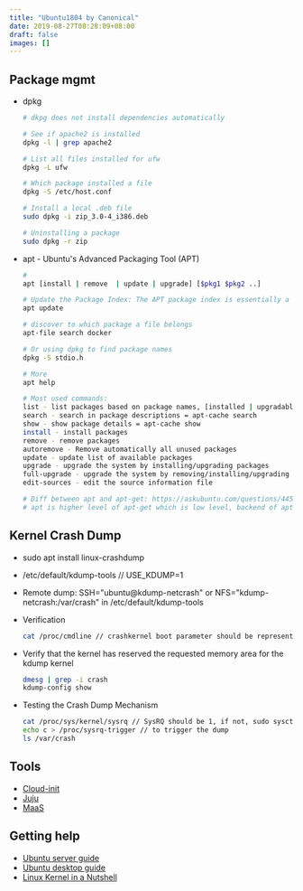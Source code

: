 ```yaml
---
title: "Ubuntu1804 by Canonical"
date: 2019-08-27T08:28:09+08:00
draft: false
images: []
---
```


## Package mgmt

- dpkg

  ``` Bash
  # dkpg does not install dependencies automatically

  # See if apache2 is installed
  dpkg -l | grep apache2

  # List all files installed for ufw
  dpkg -L ufw 

  # Which package installed a file
  dpkg -S /etc/host.conf 

  # Install a local .deb file
  sudo dpkg -i zip_3.0-4_i386.deb

  # Uninstalling a package
  sudo dpkg -r zip
  ```

- apt - Ubuntu's Advanced Packaging Tool (APT) 

  ``` Bash
  #
  apt [install | remove  | update | upgrade] [$pkg1 $pkg2 ..]

  # Update the Package Index: The APT package index is essentially a database of available packages from the repositories defined in the /etc/apt/sources.list file and in the /etc/apt/sources.list.d directory. To update the index:
  apt update

  # discover to which package a file belongs
  apt-file search docker

  # Or using dpkg to find package names
  dpkg -S stdio.h

  # More
  apt help

  # Most used commands:
  list - list packages based on package names, [installed | upgradable ..]
  search - search in package descriptions = apt-cache search
  show - show package details = apt-cache show
  install - install packages
  remove - remove packages
  autoremove - Remove automatically all unused packages
  update - update list of available packages
  upgrade - upgrade the system by installing/upgrading packages
  full-upgrade - upgrade the system by removing/installing/upgrading packages
  edit-sources - edit the source information file

  # Diff between apt and apt-get: https://askubuntu.com/questions/445384/what-is-the-difference-between-apt-and-apt-get
  # apt is higher level of apt-get which is low level, backend of apt, and backwards compatible. apt is better for end-users and doesn't require or contain some extra features in that are present in apt-get.

  ```

## Kernel Crash Dump

- sudo apt install linux-crashdump
- /etc/default/kdump-tools // USE_KDUMP=1
- Remote dump: SSH="ubuntu@kdump-netcrash" or NFS="kdump-netcrash:/var/crash" in /etc/default/kdump-tools
- Verification

  ``` Bash
  cat /proc/cmdline // crashkernel boot parameter should be represented in /proc/cmdline
  ```

- Verify that the kernel has reserved the requested memory area for the kdump kernel 

  ``` Bash
  dmesg | grep -i crash
  kdump-config show
  ```

- Testing the Crash Dump Mechanism

  ``` Bash
  cat /proc/sys/kernel/sysrq // SysRQ should be 1, if not, sudo sysctl -w kernel.sysrq=1
  echo c > /proc/sysrq-trigger // to trigger the dump
  ls /var/crash
  ```

## Tools

- [Cloud-init](https://cloudinit.readthedocs.io/en/latest/)
- [Juju](https://jaas.ai/docs)
- [MaaS](https://maas.io/docs)

## Getting help

- [Ubuntu server guide](https://help.ubuntu.com/lts/serverguide/index.html)
- [Ubuntu desktop guide](https://help.ubuntu.com/lts/ubuntu-help/index.html)
- [Linux Kernel in a Nutshell](http://www.kroah.com/lkn/)
